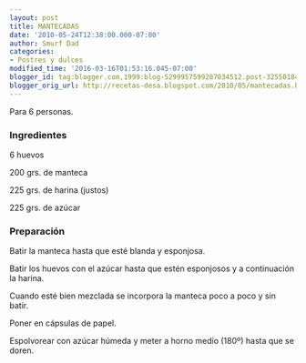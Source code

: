 ```yaml
---
layout: post
title: MANTECADAS
date: '2010-05-24T12:38:00.000-07:00'
author: Smurf Dad
categories:
- Postres y dulces
modified_time: '2016-03-16T01:53:16.045-07:00'
blogger_id: tag:blogger.com,1999:blog-5299957599287034512.post-3255018430924639501
blogger_orig_url: http://recetas-desa.blogspot.com/2010/05/mantecadas.html
---
```


Para 6 personas.

<h3>Ingredientes</h3>
6 huevos

200 grs. de manteca

225 grs. de harina (justos)

225 grs. de azúcar

<h3>Preparación</h3>
Batir la manteca hasta que esté blanda y esponjosa.

Batir los huevos con el azúcar hasta que estén esponjosos y a continuación la harina.

Cuando esté bien mezclada se incorpora la manteca poco a poco y sin batir.

Poner en cápsulas de papel.

Espolvorear con azúcar húmeda y meter a horno medio (180º) hasta que se doren.